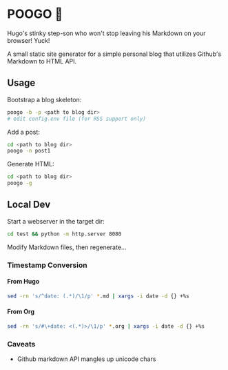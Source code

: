 # POOGO 💩
Hugo's stinky step-son who won't stop leaving his Markdown on your browser!
Yuck!

A small static site generator for a simple personal blog that utilizes Github's
Markdown to HTML API.

## Usage

Bootstrap a blog skeleton:
```sh
poogo -b -p <path to blog dir>
# edit config.env file (for RSS support only)
```

Add a post:
```sh
cd <path to blog dir>
poogo -n post1
```

Generate HTML:
```sh
cd <path to blog dir>
poogo -g
```

## Local Dev

Start a webserver in the target dir:

```sh
cd test && python -m http.server 8080
```

Modify Markdown files, then regenerate...

### Timestamp Conversion

#### From Hugo
```sh
sed -rn 's/^date: (.*)/\1/p' *.md | xargs -i date -d {} +%s
```

#### From Org
```sh
sed -rn 's/#\+date: <(.*)>/\1/p' *.org | xargs -i date -d {} +%s
```

### Caveats
- Github markdown API mangles up unicode chars
